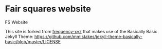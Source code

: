 # Fair squares website
FS Website

This site is forked from [frequency-xyz](https://github.com/LibertyDSNP/frequency-xyz) that makes use of the Basically Basic Jekyll Theme:
https://github.com/mmistakes/jekyll-theme-basically-basic/blob/master/LICENSE